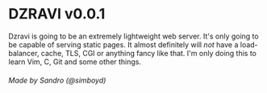 # DZRAVI v0.0.1

Dzravi is going to be an extremely lightweight web server. 
It's only going to be capable of serving static pages. 
It almost definitely will *not* have a load-balancer, cache, TLS, CGI or anything fancy like that. 
I'm only doing this to learn Vim, C, Git and some other things.

###### Made by Sandro (@simboyd)
